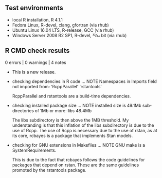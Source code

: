 ## Test environments
* local R installation, R 4.1.1
* Fedora Linux, R-devel, clang, gfortran (via rhub)
* Ubuntu Linux 16.04 LTS, R-release, GCC (via rhub)
* Windows Server 2008 R2 SP1, R-devel, 32⁄64 bit (via rhub)

## R CMD check results

0 errors | 0 warnings | 4 notes

* This is a new release.

* checking dependencies in R code ... NOTE
  Namespaces in Imports field not imported from:
  ‘RcppParallel’ ‘rstantools’
  
  RcppParallel and rstantools are a build-time dependencies.
  
* checking installed package size ... NOTE
  installed size is 49.1Mb
  sub-directories of 1Mb or more:
    libs  48.4Mb
    
  The libs subdirectory is then above the 1MB threshold. My understanding is that this inflation of the libs subdirectory is due to the use of Rcpp. The use of Rcpp is necessary due to the use of rstan, as at its core, rcbayes is a package that implements Stan models.  
  
* checking for GNU extensions in Makefiles ... NOTE
  GNU make is a SystemRequirements.  
  
  This is due to the fact that rcbayes follows the code guidelines for packages that depend on rstan. These are the same guidelines promoted by the rstantools package. 
  
  
